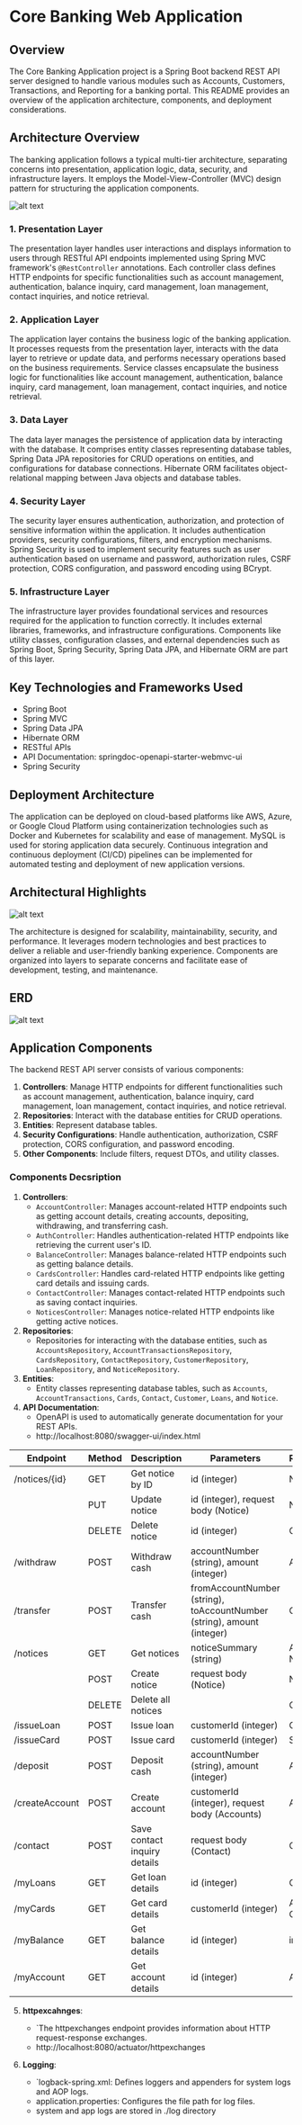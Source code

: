 # Core Banking Web Application

## Overview
The Core Banking Application project is a Spring Boot backend REST API server designed to handle various modules such as Accounts, Customers, Transactions, and Reporting for a banking portal. This README provides an overview of the application architecture, components, and deployment considerations.

## Architecture Overview
The banking application follows a typical multi-tier architecture, separating concerns into presentation, application logic, data, security, and infrastructure layers. It employs the Model-View-Controller (MVC) design pattern for structuring the application components.

![alt text](<Layered Architecture.drawio-1.png>)

### 1. Presentation Layer
The presentation layer handles user interactions and displays information to users through RESTful API endpoints implemented using Spring MVC framework's `@RestController` annotations. Each controller class defines HTTP endpoints for specific functionalities such as account management, authentication, balance inquiry, card management, loan management, contact inquiries, and notice retrieval.

### 2. Application Layer
The application layer contains the business logic of the banking application. It processes requests from the presentation layer, interacts with the data layer to retrieve or update data, and performs necessary operations based on the business requirements. Service classes encapsulate the business logic for functionalities like account management, authentication, balance inquiry, card management, loan management, contact inquiries, and notice retrieval.

### 3. Data Layer
The data layer manages the persistence of application data by interacting with the database. It comprises entity classes representing database tables, Spring Data JPA repositories for CRUD operations on entities, and configurations for database connections. Hibernate ORM facilitates object-relational mapping between Java objects and database tables.

### 4. Security Layer
The security layer ensures authentication, authorization, and protection of sensitive information within the application. It includes authentication providers, security configurations, filters, and encryption mechanisms. Spring Security is used to implement security features such as user authentication based on username and password, authorization rules, CSRF protection, CORS configuration, and password encoding using BCrypt.

### 5. Infrastructure Layer
The infrastructure layer provides foundational services and resources required for the application to function correctly. It includes external libraries, frameworks, and infrastructure configurations. Components like utility classes, configuration classes, and external dependencies such as Spring Boot, Spring Security, Spring Data JPA, and Hibernate ORM are part of this layer.

## Key Technologies and Frameworks Used
- Spring Boot
- Spring MVC
- Spring Data JPA
- Hibernate ORM
- RESTful APIs
- API Documentation: springdoc-openapi-starter-webmvc-ui
- Spring Security

## Deployment Architecture
The application can be deployed on cloud-based platforms like AWS, Azure, or Google Cloud Platform using containerization technologies such as Docker and Kubernetes for scalability and ease of management. MySQL is used for storing application data securely. Continuous integration and continuous deployment (CI/CD) pipelines can be implemented for automated testing and deployment of new application versions.

## Architectural Highlights

![alt text](<SB Architecture.drawio-1.png>)

The architecture is designed for scalability, maintainability, security, and performance. It leverages modern technologies and best practices to deliver a reliable and user-friendly banking experience. Components are organized into layers to separate concerns and facilitate ease of development, testing, and maintenance.

## ERD
![alt text](ERD-1.png)


## Application Components
The backend REST API server consists of various components:

1. **Controllers**: Manage HTTP endpoints for different functionalities such as account management, authentication, balance inquiry, card management, loan management, contact inquiries, and notice retrieval.
2. **Repositories**: Interact with the database entities for CRUD operations.
3. **Entities**: Represent database tables.
4. **Security Configurations**: Handle authentication, authorization, CSRF protection, CORS configuration, and password encoding.
5. **Other Components**: Include filters, request DTOs, and utility classes.

### Components Decsription
1. **Controllers**:
    - `AccountController`: Manages account-related HTTP endpoints such as getting account details, creating accounts, depositing, withdrawing, and transferring cash.
    - `AuthController`: Handles authentication-related HTTP endpoints like retrieving the current user's ID.
    - `BalanceController`: Manages balance-related HTTP endpoints such as getting balance details.
    - `CardsController`: Handles card-related HTTP endpoints like getting card details and issuing cards.
    - `ContactController`: Manages contact-related HTTP endpoints such as saving contact inquiries.
    - `NoticesController`: Manages notice-related HTTP endpoints like getting active notices.
2. **Repositories**:
    - Repositories for interacting with the database entities, such as `AccountsRepository`, `AccountTransactionsRepository`, `CardsRepository`, `ContactRepository`, `CustomerRepository`, `LoanRepository`, and `NoticeRepository`.
3. **Entities**:
    - Entity classes representing database tables, such as `Accounts`, `AccountTransactions`, `Cards`, `Contact`, `Customer`, `Loans`, and `Notice`.
4. **API Documentation**:
    - OpenAPI is used to automatically generate documentation for your REST APIs.
    - http://localhost:8080/swagger-ui/index.html
    
| Endpoint            | Method | Description                            | Parameters                                                          | Response                             |
|---------------------|--------|----------------------------------------|---------------------------------------------------------------------|--------------------------------------|
| /notices/{id}       | GET    | Get notice by ID                      | id (integer)                                                       | Notice                               |
|                     | PUT    | Update notice                         | id (integer), request body (Notice)                                | Notice                               |
|                     | DELETE | Delete notice                         | id (integer)                                                       | Object                               |
| /withdraw           | POST   | Withdraw cash                         | accountNumber (string), amount (integer)                           | Accounts                             |
| /transfer           | POST   | Transfer cash                         | fromAccountNumber (string), toAccountNumber (string), amount (integer) | OK                                   |
| /notices            | GET    | Get notices                           | noticeSummary (string)                                             | Array of Notice                      |
|                     | POST   | Create notice                         | request body (Notice)                                              | Notice                               |
|                     | DELETE | Delete all notices                    |                                                                     | Object                               |
| /issueLoan          | POST   | Issue loan                            | customerId (integer)                                               | Object                               |
| /issueCard          | POST   | Issue card                            | customerId (integer)                                               | String                               |
| /deposit            | POST   | Deposit cash                          | accountNumber (string), amount (integer)                           | Accounts                             |
| /createAccount      | POST   | Create account                        | customerId (integer), request body (Accounts)                      | Accounts                             |
| /contact            | POST   | Save contact inquiry details          | request body (Contact)                                             | Contact                              |
| /myLoans            | GET    | Get loan details                      | id (integer)                                                       | Object                               |
| /myCards            | GET    | Get card details                      | customerId (integer)                                               | Array of Cards                       |
| /myBalance          | GET    | Get balance details                   | id (integer)                                                       | integer                              |
| /myAccount          | GET    | Get account details                   | id (integer)                                                       | Accounts                             |


5. **httpexcahnges**:
    - `The httpexchanges endpoint provides information about HTTP request-response exchanges. 
    - http://localhost:8080/actuator/httpexchanges

6. **Logging**:
    - `logback-spring.xml: Defines loggers and appenders for system logs and AOP logs.
    - application.properties: Configures the file path for log files.
    - system and app logs are stored in ./log directory
